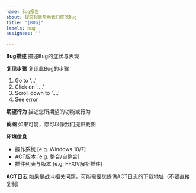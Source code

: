 ```yaml
---
name: Bug报告
about: 提交报告帮助我们修改Bug
title: "[BUG]"
labels: bug
assignees: ''

---
```


**Bug描述**
描述Bug的症状与表现

**复现步骤**
复现此Bug的步骤

1. Go to '...'
2. Click on '....'
3. Scroll down to '....'
4. See error

**期望行为**
描述您所期望的功能或行为

**截图**
如果可能，您可以像我们提供截图

**环境信息**

- 操作系统 [e.g. Windows 10/7]
- ACT版本 [e.g. 整合/自整合]
- 插件列表与版本 [e.g. FFXIV解析插件]

**ACT日志**
如果是战斗相关问题，可能需要您提供ACT日志的下载地址（不要直接复制）
